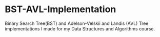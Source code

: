 # BST-AVL-Implementation
Binary Search Tree(BST) and Adelson-Velskii and Landis (AVL) Tree implementations I made for my Data Structures and Algorithms course.
